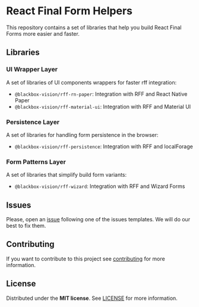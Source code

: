 # React Final Form Helpers

This repository contains a set of libraries that help you build React Final Forms more easier and faster.

## Libraries

### UI Wrapper Layer

A set of libraries of UI components wrappers for faster rff integration:

- `@blackbox-vision/rff-rn-paper`: Integration with RFF and React Native Paper
- `@blackbox-vision/rff-material-ui`: Integration with RFF and Material UI

### Persistence Layer

A set of libraries for handling form persistence in the browser:

- `@blackbox-vision/rff-persistence`: Integration with RFF and localForage

### Form Patterns Layer

A set of libraries that simplify build form variants:

- `@blackbox-vision/rff-wizard`: Integration with RFF and Wizard Forms

## Issues

Please, open an [issue](https://github.com/BlackBoxVision/styled-animation/issues) following one of the issues templates. We will do our best to fix them.

## Contributing

If you want to contribute to this project see [contributing](https://github.com/BlackBoxVision/styled-animation/blob/master/CONTRIBUTING.md) for more information.

## License

Distributed under the **MIT license**. See [LICENSE](https://github.com/BlackBoxVision/styled-animation/blob/master/LICENSE) for more information.
